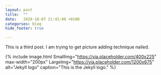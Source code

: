 ```yaml
---
layout: post
title:  ""
date:   2020-10-07 21:41:00 +0100
categories: blog
hide_footer: true

---
```

This is a third post. I am trying to get picture adding technique nailed.

{% include image.html 
SmallImg="https://via.placeholder.com/400x225" max-width="200px" 
LargeImg="https://via.placeholder.com/1200x675" 
alt="Jekyll logo"
caption="This is the Jekyll logo." 
%}
